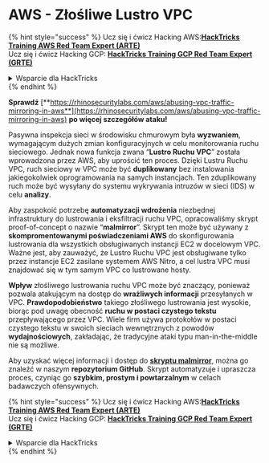 # AWS - Złośliwe Lustro VPC

{% hint style="success" %}
Ucz się i ćwicz Hacking AWS:<img src="../../../../.gitbook/assets/image (1) (1) (1) (1).png" alt="" data-size="line">[**HackTricks Training AWS Red Team Expert (ARTE)**](https://training.hacktricks.xyz/courses/arte)<img src="../../../../.gitbook/assets/image (1) (1) (1) (1).png" alt="" data-size="line">\
Ucz się i ćwicz Hacking GCP: <img src="../../../../.gitbook/assets/image (2) (1).png" alt="" data-size="line">[**HackTricks Training GCP Red Team Expert (GRTE)**<img src="../../../../.gitbook/assets/image (2) (1).png" alt="" data-size="line">](https://training.hacktricks.xyz/courses/grte)

<details>

<summary>Wsparcie dla HackTricks</summary>

* Sprawdź [**plany subskrypcyjne**](https://github.com/sponsors/carlospolop)!
* **Dołącz do** 💬 [**grupy Discord**](https://discord.gg/hRep4RUj7f) lub [**grupy telegram**](https://t.me/peass) lub **śledź** nas na **Twitterze** 🐦 [**@hacktricks\_live**](https://twitter.com/hacktricks_live)**.**
* **Podziel się sztuczkami hackingowymi, przesyłając PR-y do** [**HackTricks**](https://github.com/carlospolop/hacktricks) i [**HackTricks Cloud**](https://github.com/carlospolop/hacktricks-cloud) repozytoriów github.

</details>
{% endhint %}

**Sprawdź** [**https://rhinosecuritylabs.com/aws/abusing-vpc-traffic-mirroring-in-aws**](https://rhinosecuritylabs.com/aws/abusing-vpc-traffic-mirroring-in-aws) **po więcej szczegółów ataku!**

Pasywna inspekcja sieci w środowisku chmurowym była **wyzwaniem**, wymagającym dużych zmian konfiguracyjnych w celu monitorowania ruchu sieciowego. Jednak nowa funkcja zwana “**Lustro Ruchu VPC**” została wprowadzona przez AWS, aby uprościć ten proces. Dzięki Lustru Ruchu VPC, ruch sieciowy w VPC może być **duplikowany** bez instalowania jakiegokolwiek oprogramowania na samych instancjach. Ten zduplikowany ruch może być wysyłany do systemu wykrywania intruzów w sieci (IDS) w celu **analizy**.

Aby zaspokoić potrzebę **automatyzacji wdrożenia** niezbędnej infrastruktury do lustrowania i eksfiltracji ruchu VPC, opracowaliśmy skrypt proof-of-concept o nazwie “**malmirror**”. Skrypt ten może być używany z **skompromentowanymi poświadczeniami AWS** do skonfigurowania lustrowania dla wszystkich obsługiwanych instancji EC2 w docelowym VPC. Ważne jest, aby zauważyć, że Lustro Ruchu VPC jest obsługiwane tylko przez instancje EC2 zasilane systemem AWS Nitro, a cel lustra VPC musi znajdować się w tym samym VPC co lustrowane hosty.

**Wpływ** złośliwego lustrowania ruchu VPC może być znaczący, ponieważ pozwala atakującym na dostęp do **wrażliwych informacji** przesyłanych w VPC. **Prawdopodobieństwo** takiego złośliwego lustrowania jest wysokie, biorąc pod uwagę obecność **ruchu w postaci czystego tekstu** przepływającego przez VPC. Wiele firm używa protokołów w postaci czystego tekstu w swoich sieciach wewnętrznych z powodów **wydajnościowych**, zakładając, że tradycyjne ataki typu man-in-the-middle nie są możliwe.

Aby uzyskać więcej informacji i dostęp do [**skryptu malmirror**](https://github.com/RhinoSecurityLabs/Cloud-Security-Research/tree/master/AWS/malmirror), można go znaleźć w naszym **repozytorium GitHub**. Skrypt automatyzuje i upraszcza proces, czyniąc go **szybkim, prostym i powtarzalnym** w celach badawczych ofensywnych.

{% hint style="success" %}
Ucz się i ćwicz Hacking AWS:<img src="../../../../.gitbook/assets/image (1) (1) (1) (1).png" alt="" data-size="line">[**HackTricks Training AWS Red Team Expert (ARTE)**](https://training.hacktricks.xyz/courses/arte)<img src="../../../../.gitbook/assets/image (1) (1) (1) (1).png" alt="" data-size="line">\
Ucz się i ćwicz Hacking GCP: <img src="../../../../.gitbook/assets/image (2) (1).png" alt="" data-size="line">[**HackTricks Training GCP Red Team Expert (GRTE)**<img src="../../../../.gitbook/assets/image (2) (1).png" alt="" data-size="line">](https://training.hacktricks.xyz/courses/grte)

<details>

<summary>Wsparcie dla HackTricks</summary>

* Sprawdź [**plany subskrypcyjne**](https://github.com/sponsors/carlospolop)!
* **Dołącz do** 💬 [**grupy Discord**](https://discord.gg/hRep4RUj7f) lub [**grupy telegram**](https://t.me/peass) lub **śledź** nas na **Twitterze** 🐦 [**@hacktricks\_live**](https://twitter.com/hacktricks_live)**.**
* **Podziel się sztuczkami hackingowymi, przesyłając PR-y do** [**HackTricks**](https://github.com/carlospolop/hacktricks) i [**HackTricks Cloud**](https://github.com/carlospolop/hacktricks-cloud) repozytoriów github.

</details>
{% endhint %}
